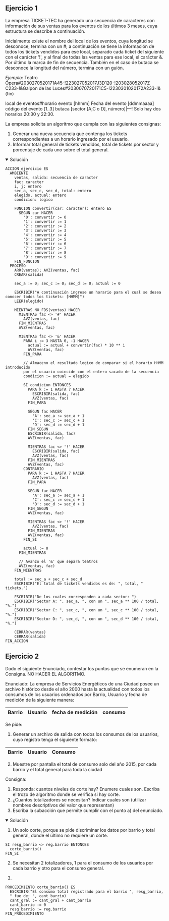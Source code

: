 ## Ejercicio 1
La empresa TICKET-TEC ha generado una secuencia de caracteres con información
de sus ventas para los eventos de los últimos 3 meses, cuya estructura se describe
a continuación.

Inicialmente existe el nombre del local de los eventos, cuya longitud se desconoce,
termina con un #; a continuación se tiene la información de todos los tickets vendidos
para ese local, separado cada ticket del siguiente con el carácter '!', y al final de
todas las ventas para ese local, el carácter &. Por último la marca de fin de secuencia.
También en el caso de butaca se desconoce la longitud del número, termina con un guión.

*Ejemplo:*
Teatro Ópera#2030270520171A45-!223027052017J3D120-!203028052017Z C233-!&Galpon de las Luces#2030070720171C5-!2230301020172A233-!&(fin)

local de eventos#horario evento [hhmm] Fecha del evento [ddmmaaaa] código del evento [1..3] butaca [sector [A,C o D], número]|—!
Solo hay dos horarios 20:30 y 22:30.

La empresa solicita un algoritmo que cumpla con las siguientes consignas:
1. Generar una nueva secuencia que contenga los tickets correspondientes a un horario ingresado por el usuario.
2. Informar total general de tickets vendidos, total de tickets por sector y porcentaje de cada uno sobre el total general.

<details open>
<summary>Solución</summary>

```
ACCION ejercicio ES
  AMBIENTE
    ventas, salida: secuencia de caracter
    fac: caracter
    i, j: entero
    sec_a, sec_c, sec_d, total: entero
    elegido, actual: entero
    condicion: logico

    FUNCION convertir(car: caracter): entero ES
      SEGUN car HACER
        '0': convertir := 0
        '1': convertir := 1
        '2': convertir := 2
        '3': convertir := 3
        '4': convertir := 4
        '5': convertir := 5
        '6': convertir := 6
        '7': convertir := 7
        '8': convertir := 8
        '9': convertir := 9
    FIN_FUNCION
  PROCESO
    ARR(ventas); AVZ(ventas, fac)
    CREAR(salida)

    sec_a := 0; sec_c := 0; sec_d := 0; actual := 0

    ESCRIBIR("A continuación ingrese un horario para el cual se desea conocer todos los tickets: [HHMM]")
    LEER(elegido)

    MIENTRAS NO FDS(ventas) HACER
      MIENTRAS fac <> '#' HACER
        AVZ(ventas, fac)
      FIN_MIENTRAS
      AVZ(ventas, fac)

      MIENTRAS fac <> '&' HACER
        PARA i := 3 HASTA 0, -1 HACER
          actual := actual + convertir(fac) * 10 ** i
          AVZ(ventas, fac)
        FIN_PARA

        // Almaceno el resultado logico de comparar si el horario HHMM introducido
        por el usuario coincide con el entero sacado de la secuencia
        condicion := actual = elegido

        SI condicion ENTONCES
          PARA k := 1 HASTA 7 HACER
            ESCRIBIR(salida, fac)
            AVZ(ventas, fac)
          FIN_PARA

          SEGUN fac HACER
            'A': sec_a := sec_a + 1
            'C': sec_c := sec_c + 1
            'D': sec_d := sec_d + 1
          FIN_SEGUN
          ESCRIBIR(salida, fac)
          AVZ(ventas, fac)

          MIENTRAS fac <> '!' HACER
            ESCRIBIR(salida, fac)
            AVZ(ventas, fac)
          FIN_MIENTRAS
          AVZ(ventas, fac)
        CONTRARIO
          PARA k := 1 HASTA 7 HACER
            AVZ(ventas, fac)
          FIN_PARA

          SEGUN fac HACER
            'A': sec_a := sec_a + 1
            'C': sec_c := sec_c + 1
            'D': sec_d := sec_d + 1
          FIN_SEGUN
          AVZ(ventas, fac)

          MIENTRAS fac <> '!' HACER
            AVZ(ventas, fac)
          FIN_MIENTRAS
          AVZ(ventas, fac)
        FIN_SI

        actual := 0
      FIN_MIENTRAS

      // Avanzo el '&' que separa teatros
      AVZ(ventas, fac)
    FIN_MIENTRAS

    total := sec_a + sec_c + sec_d
    ESCRIBIR("El total de tickets vendidos es de: ", total, " tickets.")

    ESCRIBIR("De los cuales corresponden a cada sector: ")
    ESCRIBIR("Sector A: ", sec_a, ", con un ", sec_a ** 100 / total, "%.")
    ESCRIBIR("Sector C: ", sec_c, ", con un ", sec_c ** 100 / total, "%.")
    ESCRIBIR("Sector D: ", sec_d, ", con un ", sec_d ** 100 / total, "%.")

    CERRAR(ventas)
    CERRAR(salida)
FIN_ACCION
```

</details>

## Ejercicio 2

Dado el siguiente Enunciado, contestar los puntos que se enumeran en la Consigna. NO HACER EL ALGORITMO.

Enunciado:
La empresa de Servicios Energéticos de una Ciudad posee un archivo histórico desde el año 2000 hasta la actualidad
con todos los consumos de los usuarios ordenados por Barrio, Usuario y fecha de medición de la siguiente manera:

| Barrio | Usuario | fecha de medición | consumo |
|--------|---------|-------------------|---------|

Se pide:
1. Generar un archivo de salida con todos los consumos de los usuarios, cuyo registro tenga el siguiente formato:

| Barrio | Usuario | Consumo |
|--------|---------|---------|

2. Muestre por pantalla el total de consumo solo del año 2015, por cada barrio y el total general para toda la ciudad

Consigna:
1. Responda: cuantos niveles de corte hay? Enumere cuales son. Escriba el trozo de algoritmo donde se verifica si hay corte.
2. ¿Cuantos totalizadores se necesitan? Indicar cuales son (utilizar nombres descriptivos del valor que representan)
3. Escriba la subacción que permite cumplir con el punto a) del enunciado.

<details open>
<summary>Solución</summary>

1. Un solo corte, porque se pide discriminar los datos por barrio y total general, donde el último no requiere un corte.
```
SI resg_barrio <> reg.barrio ENTONCES
  corte_barrio()
FIN_SI
```

2. Se necesitan 2 totalizadores, 1 para el consumo de los usuarios por cada barrio y otro para el consumo general.

3.

```
PROCEDIMIENTO corte_barrio() ES
  ESCRIBIR("El consumo total registrado para el barrio ", resg_barrio,
  " fue de: ", cant_barrio)
  cant_gral := cant_gral + cant_barrio
  cant_barrio := 0
  resg_barrio := reg.barrio
FIN_PROCEDIMIENTO
```

</details>
